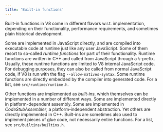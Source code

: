 ```yaml
---
title: 'Built-in functions'
---
```

Built-in functions in V8 come in different flavors w.r.t. implementation, depending on their functionality, performance requirements, and sometimes plain historical development.

Some are implemented in JavaScript directly, and are compiled into executable code at runtime just like any user JavaScript. Some of them resort to so-called _runtime functions_ for part of their functionality. Runtime functions are written in C++ and called from JavaScript through a `%`-prefix. Usually, these runtime functions are limited to V8 internal JavaScript code. For debugging purposes, they can also be called from normal JavaScript code, if V8 is run with the flag `--allow-natives-syntax`. Some runtime functions are directly embedded by the compiler into generated code. For a list, see `src/runtime/runtime.h`.

Other functions are implemented as _built-ins_, which themselves can be implemented in a number of different ways. Some are implemented directly in platform-dependent assembly. Some are implemented in _CodeStubAssembler_, a platform-independent abstraction. Yet others are directly implemented in C++. Built-ins are sometimes also used to implement pieces of glue code, not necessarily entire functions. For a list, see `src/builtins/builtins.h`.
